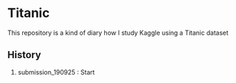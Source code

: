 # Titanic

This repository is a kind of diary how I study Kaggle using a Titanic dataset

History
------
1. submission_190925 : Start

